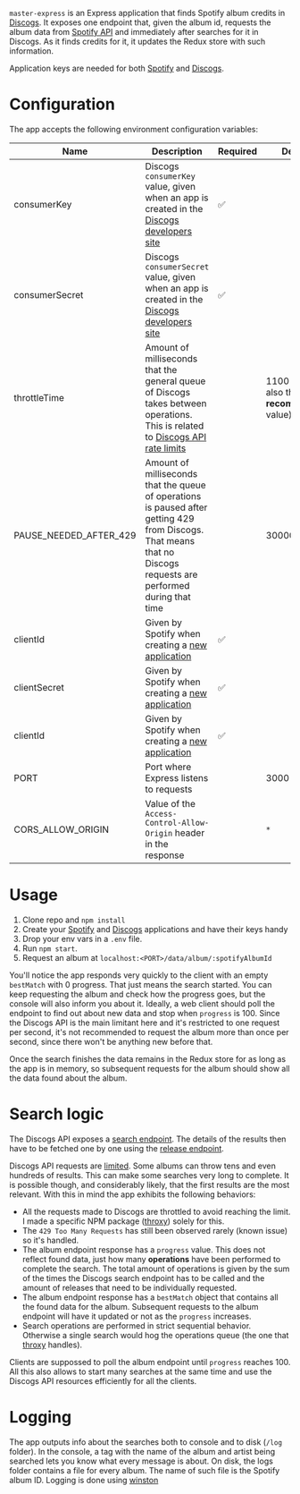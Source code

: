 `master-express` is an Express application that finds Spotify album credits in [Discogs](1). It exposes one endpoint that, given the album id, requests the album data from [Spotify API](2) and immediately after searches for it in Discogs. As it finds credits for it, it updates the Redux store with such information.

Application keys are needed for both [Spotify](2) and [Discogs](3).

# Configuration

The app accepts the following environment configuration variables:

|Name          |Description|Required|Default|
|--------------|-----------|--------|-------|
|consumerKey   |Discogs `consumerKey` value, given when an app is created in the [Discogs developers site](3)|:white_check_mark:||
|consumerSecret|Discogs `consumerSecret` value, given when an app is created in the [Discogs developers site](3)|:white_check_mark:||
|throttleTime|Amount of milliseconds that the general queue of Discogs takes between operations. This is related to [Discogs API rate limits](6)||1100 (this is also the __recommended__ value)|
|PAUSE_NEEDED_AFTER_429|Amount of milliseconds that the queue of operations is paused after getting 429 from Discogs. That means that no Discogs requests are performed during that time||30000|
|clientId|Given by Spotify when creating a [new application](3)|:white_check_mark:||
|clientSecret|Given by Spotify when creating a [new application](3)|:white_check_mark:||
|clientId|Given by Spotify when creating a [new application](3)|:white_check_mark:||
|PORT|Port where Express listens to requests||3000|
|CORS_ALLOW_ORIGIN|Value of the `Access-Control-Allow-Origin` header in the response||`*`|

# Usage

1. Clone repo and  `npm install`
2. Create your [Spotify](2) and [Discogs](3) applications and have their keys handy
3. Drop your env vars in a `.env` file.
4. Run `npm start`.
4. Request an album at `localhost:<PORT>/data/album/:spotifyAlbumId`

You'll notice the app responds very quickly to the client with an empty `bestMatch` with 0 progress. That just means the search started. You can keep requesting the album and check how the progress goes, but the console will also inform you about it. Ideally, a web client should poll the endpoint to find out about new data and stop when `progress` is 100. Since the Discogs API is the main limitant here and it's restricted to one request per second, it's not recommended to request the album more than once per second, since there won't be anything new before that.

Once the search finishes the data remains in the Redux store for as long as the app is in memory, so subsequent requests for the album should show all the data found about the album.

# Search logic

The Discogs API exposes a [search endpoint](4). The details of the results then have to be fetched one by one using the [release endpoint](5).

Discogs API requests are [limited](6). Some albums can throw tens and even hundreds of results. This can make some searches very long to complete. It is possible though, and considerably likely, that the first results are the most relevant. With this in mind the app exhibits the following behaviors:

- All the requests made to Discogs are throttled to avoid reaching the limit. I made a specific NPM package ([throxy](7)) solely for this.
- The `429 Too Many Requests` has still been observed rarely (known issue) so it's handled.
- The album endpoint response has a `progress` value. This does not reflect found data, just how many __operations__ have been performed to complete the search. The total amount of operations is given by the sum of the times the Discogs search endpoint has to be called and the amount of releases that need to be individually requested.
- The album endpoint response has a `bestMatch` object that contains all the found data for the album. Subsequent requests to the album endpoint will have it updated or not as the `progress` increases.
- Search operations are performed in strict sequential behavior. Otherwise a single search would hog the operations queue (the one that [throxy](7) handles).

Clients are suppossed to poll the album endpoint until `progress` reaches 100. All this also allows to start many searches at the same time and use the Discogs API resources efficiently for all the clients.

# Logging

The app outputs info about the searches both to console and to disk (`/log` folder). In the console, a tag with the name of the album and artist being searched lets you know what every message is about. On disk, the logs folder contains a file for every album. The name of such file is the Spotify album ID. Logging is done using [winston](8)


[1]:https://www.discogs.com/
[2]:https://beta.developer.spotify.com/documentation/web-api/
[3]:https://www.discogs.com/developers/
[4]:https://www.discogs.com/developers/#page:database,header:database-search
[5]:https://www.discogs.com/developers/#page:database,header:database-release
[6]:https://www.discogs.com/developers/#page:home,header:home-rate-limiting
[7]:https://www.npmjs.com/package/throxy
[7]:https://github.com/winstonjs/winston
